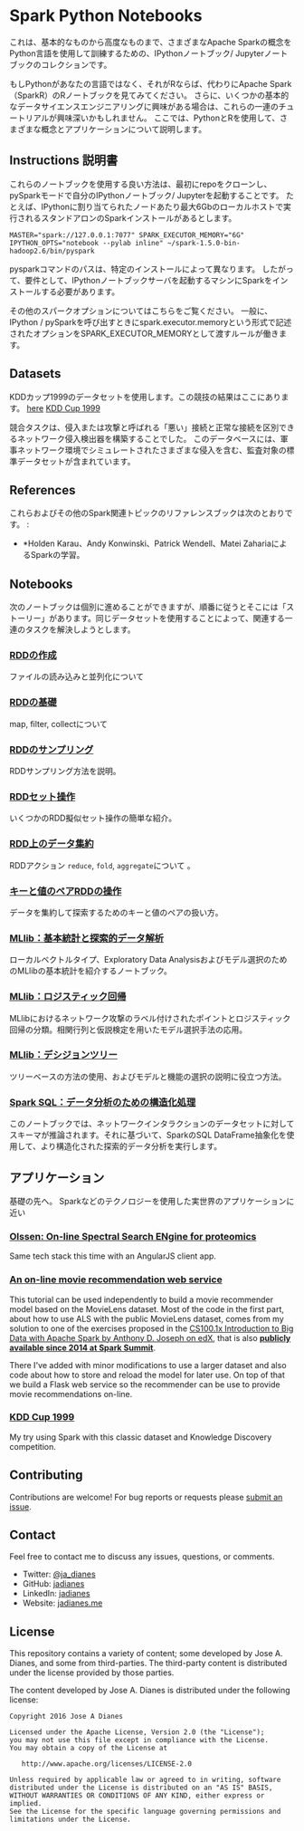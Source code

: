 # Spark Python Notebooks  

これは、基本的なものから高度なものまで、さまざまなApache Sparkの概念をPython言語を使用して訓練するための、IPythonノートブック/ Jupyterノートブックのコレクションです。

もしPythonがあなたの言語ではなく、それがRならば、代わりにApache Spark（SparkR）のRノートブックを見てみてください。 さらに、いくつかの基本的なデータサイエンスエンジニアリングに興味がある場合は、これらの一連のチュートリアルが興味深いかもしれません。 ここでは、PythonとRを使用して、さまざまな概念とアプリケーションについて説明します。


## Instructions  説明書

これらのノートブックを使用する良い方法は、最初にrepoをクローンし、pySparkモードで自分のIPythonノートブック/ Jupyterを起動することです。 たとえば、IPythonに割り当てられたノードあたり最大6Gbのローカルホストで実行されるスタンドアロンのSparkインストールがあるとします。

    MASTER="spark://127.0.0.1:7077" SPARK_EXECUTOR_MEMORY="6G" IPYTHON_OPTS="notebook --pylab inline" ~/spark-1.5.0-bin-hadoop2.6/bin/pyspark

pysparkコマンドのパスは、特定のインストールによって異なります。 したがって、要件として、IPythonノートブックサーバを起動するマシンにSparkをインストールする必要があります。

その他のスパークオプションについてはこちらをご覧ください。 一般に、IPython / pySparkを呼び出すときにspark.executor.memoryという形式で記述されたオプションをSPARK_EXECUTOR_MEMORYとして渡すルールが働きます。

 
## Datasets  

KDDカップ1999のデータセットを使用します。この競技の結果はここにあります。
[here](http://cseweb.ucsd.edu/~elkan/clresults.html)
[KDD Cup 1999](http://kdd.ics.uci.edu/databases/kddcup99/kddcup99.html)

競合タスクは、侵入または攻撃と呼ばれる「悪い」接続と正常な接続を区別できるネットワーク侵入検出器を構築することでした。
このデータベースには、軍事ネットワーク環境でシミュレートされたさまざまな侵入を含む、監査対象の標準データセットが含まれています。

## References

これらおよびその他のSpark関連トピックのリファレンスブックは次のとおりです。 :  
- *Holden Karau、Andy Konwinski、Patrick Wendell、Matei ZahariaによるSparkの学習。


## Notebooks  

次のノートブックは個別に進めることができますが、順番に従うとそこには「ストーリー」があります。同じデータセットを使用することによって、関連する一連のタスクを解決しようとします。

 
### [RDDの作成](https://github.com/miyamotok0105/spark-py-notebooks/blob/master/nb1-rdd-creation/nb1-rdd-creation.ipynb)  

ファイルの読み込みと並列化について
  
### [RDDの基礎](https://github.com/miyamotok0105/spark-py-notebooks/blob/master/nb2-rdd-basics/nb2-rdd-basics.ipynb)

map, filter, collectについて
  
### [RDDのサンプリング](https://github.com/miyamotok0105/spark-py-notebooks/blob/master/nb3-rdd-sampling/nb3-rdd-sampling.ipynb)  

RDDサンプリング方法を説明。
  
### [RDDセット操作](https://github.com/miyamotok0105/spark-py-notebooks/blob/master/nb4-rdd-set/nb4-rdd-set.ipynb)    

いくつかのRDD擬似セット操作の簡単な紹介。

### [RDD上のデータ集約](https://github.com/miyamotok0105/spark-py-notebooks/blob/master/nb5-rdd-aggregations/nb5-rdd-aggregations.ipynb)  

RDDアクション `reduce`, `fold`, `aggregate`について 。

### [キーと値のペアRDDの操作](https://github.com/miyamotok0105/spark-py-notebooks/blob/master/nb6-rdd-key-value/nb6-rdd-key-value.ipynb)    

データを集約して探索するためのキーと値のペアの扱い方。
  
### [MLlib：基本統計と探索的データ解析](https://github.com/miyamotok0105/spark-py-notebooks/blob/master/nb7-mllib-statistics/nb7-mllib-statistics.ipynb)    

ローカルベクトルタイプ、Exploratory Data Analysisおよびモデル選択のためのMLlibの基本統計を紹介するノートブック。
  
### [MLlib：ロジスティック回帰](https://github.com/miyamotok0105/spark-py-notebooks/blob/master/nb8-mllib-logit/nb8-mllib-logit.ipynb)     

MLlibにおけるネットワーク攻撃のラベル付けされたポイントとロジスティック回帰の分類。相関行列と仮説検定を用いたモデル選択手法の応用。

### [MLlib：デシジョンツリー](https://github.com/miyamotok0105/spark-py-notebooks/blob/master/nb9-mllib-trees/nb9-mllib-trees.ipynb)  

ツリーベースの方法の使用、およびモデルと機能の選択の説明に役立つ方法。

### [Spark SQL：データ分析のための構造化処理](https://github.com/miyamotok0105/spark-py-notebooks/blob/master/nb10-sql-dataframes/nb10-sql-dataframes.ipynb)  

このノートブックでは、ネットワークインタラクションのデータセットに対してスキーマが推論されます。それに基づいて、SparkのSQL DataFrame抽象化を使用して、より構造化された探索的データ分析を実行します。 


## アプリケーション  

基礎の先へ。 Sparkなどのテクノロジーを使用した実世界のアプリケーションに近い

### [Olssen: On-line Spectral Search ENgine for proteomics](https://github.com/jadianes/olssen)  

Same tech stack this time with an AngularJS client app.  

### [An on-line movie recommendation web service](https://github.com/jadianes/spark-movie-lens)  

This tutorial can be used independently to build a movie recommender model based on the MovieLens dataset. Most of the code in the first part, about how to use ALS with the public MovieLens dataset, comes from my solution to one of the exercises proposed in the [CS100.1x Introduction to Big Data with Apache Spark by Anthony D. Joseph on edX](https://www.edx.org/course/introduction-big-data-apache-spark-uc-berkeleyx-cs100-1x), that is also [**publicly available since 2014 at Spark Summit**](https://databricks-training.s3.amazonaws.com/movie-recommendation-with-mllib.html). 

There I've added with minor modifications to use a larger dataset and also code about how to store and reload the model for later use. On top of that we build a Flask web service so the recommender can be use to provide movie recommendations on-line.  

### [KDD Cup 1999](https://github.com/jadianes/kdd-cup-99-spark)  

My try using Spark with this classic dataset and Knowledge Discovery competition.  

## Contributing

Contributions are welcome!  For bug reports or requests please [submit an issue](https://github.com/jadianes/spark-py-notebooks/issues).

## Contact  

Feel free to contact me to discuss any issues, questions, or comments.

* Twitter: [@ja_dianes](https://twitter.com/ja_dianes)
* GitHub: [jadianes](https://github.com/jadianes)
* LinkedIn: [jadianes](https://www.linkedin.com/in/jadianes)
* Website: [jadianes.me](http://jadianes.me)

## License

This repository contains a variety of content; some developed by Jose A. Dianes, and some from third-parties.  The third-party content is distributed under the license provided by those parties.

The content developed by Jose A. Dianes is distributed under the following license:

    Copyright 2016 Jose A Dianes

    Licensed under the Apache License, Version 2.0 (the "License");
    you may not use this file except in compliance with the License.
    You may obtain a copy of the License at

       http://www.apache.org/licenses/LICENSE-2.0

    Unless required by applicable law or agreed to in writing, software
    distributed under the License is distributed on an "AS IS" BASIS,
    WITHOUT WARRANTIES OR CONDITIONS OF ANY KIND, either express or implied.
    See the License for the specific language governing permissions and
    limitations under the License.
